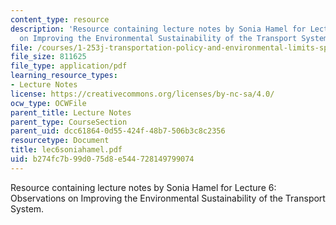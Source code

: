 ```yaml
---
content_type: resource
description: 'Resource containing lecture notes by Sonia Hamel for Lecture 6: Observations
  on Improving the Environmental Sustainability of the Transport System.'
file: /courses/1-253j-transportation-policy-and-environmental-limits-spring-2004/b274fc7b99d075d8e544728149799074_lec6soniahamel.pdf
file_size: 811625
file_type: application/pdf
learning_resource_types:
- Lecture Notes
license: https://creativecommons.org/licenses/by-nc-sa/4.0/
ocw_type: OCWFile
parent_title: Lecture Notes
parent_type: CourseSection
parent_uid: dcc61864-0d55-424f-48b7-506b3c8c2356
resourcetype: Document
title: lec6soniahamel.pdf
uid: b274fc7b-99d0-75d8-e544-728149799074
---
```

Resource containing lecture notes by Sonia Hamel for Lecture 6: Observations on Improving the Environmental Sustainability of the Transport System.